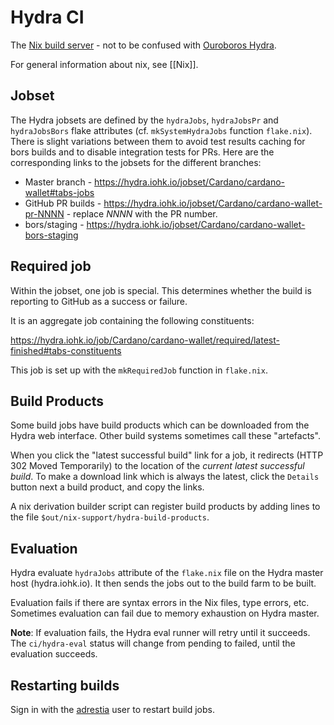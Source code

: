 # Hydra CI

The [Nix build server](https://github.com/NixOS/hydra) - not to be confused with [Ouroboros Hydra](https://eprint.iacr.org/2020/299).

For general information about nix, see [[Nix]].

## Jobset

The Hydra jobsets are defined by the `hydraJobs`, `hydraJobsPr` and `hydraJobsBors` flake attributes (cf. `mkSystemHydraJobs` function `flake.nix`). There is slight variations between them to avoid test results caching for bors builds and to disable integration tests for PRs.
Here are the corresponding links to the jobsets for the different branches:

* Master branch - https://hydra.iohk.io/jobset/Cardano/cardano-wallet#tabs-jobs
* GitHub PR builds - https://hydra.iohk.io/jobset/Cardano/cardano-wallet-pr-NNNN - replace _NNNN_ with the PR number.
* bors/staging - https://hydra.iohk.io/jobset/Cardano/cardano-wallet-bors-staging

## Required job

Within the jobset, one job is special. This determines whether the build is reporting to GitHub as a success or failure.

It is an aggregate job containing the following constituents:

https://hydra.iohk.io/job/Cardano/cardano-wallet/required/latest-finished#tabs-constituents

This job is set up with the `mkRequiredJob` function in `flake.nix`.


## Build Products

Some build jobs have build products which can be downloaded from the
Hydra web interface. Other build systems sometimes call these
"artefacts".

When you click the "latest successful build" link for a job, it
redirects (HTTP 302 Moved Temporarily) to the location of the _current
latest successful build_. To make a download link which is always the
latest, click the `Details` button next a build product, and copy the
links.

A nix derivation builder script can register build products by adding
lines to the file `$out/nix-support/hydra-build-products`.


## Evaluation

Hydra evaluate `hydraJobs` attribute of the `flake.nix` file on the
Hydra master host (hydra.iohk.io). It then sends the jobs out to the
build farm to be built.

Evaluation fails if there are syntax errors in the Nix files, type
errors, etc. Sometimes evaluation can fail due to memory exhaustion on
Hydra master.

**Note**: If evaluation fails, the Hydra eval runner will retry until
it succeeds. The `ci/hydra-eval` status will change from pending to
failed, until the evaluation succeeds.


## Restarting builds

Sign in with the [adrestia](https://hydra.iohk.io/dashboard/adrestia) user to restart build jobs.
